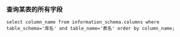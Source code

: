 ### 查询某表的所有字段
```mysql
select column_name from information_schema.columns where table_schema='库名' and table_name='表名' order by column_name;
```
